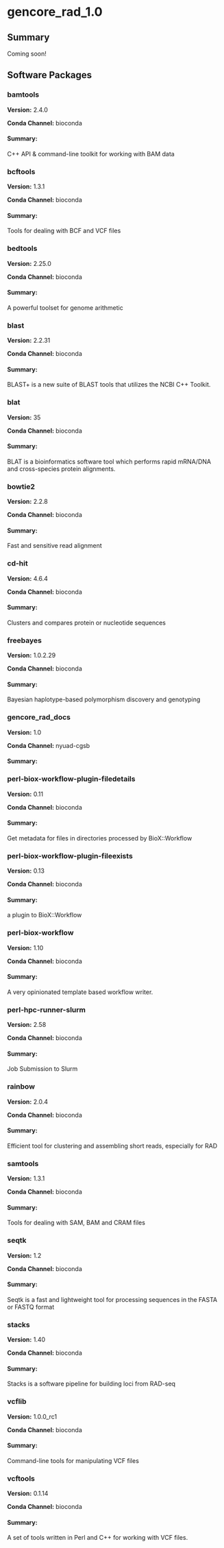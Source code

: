 # gencore_rad_1.0
## Summary

Coming soon!

## Software Packages

### bamtools
**Version:** 2.4.0

**Conda Channel:** bioconda

#### Summary:
C++ API & command-line toolkit for working with BAM data



### bcftools
**Version:** 1.3.1

**Conda Channel:** bioconda

#### Summary:
Tools for dealing with BCF and VCF files



### bedtools
**Version:** 2.25.0

**Conda Channel:** bioconda

#### Summary:
A powerful toolset for genome arithmetic



### blast
**Version:** 2.2.31

**Conda Channel:** bioconda

#### Summary:
BLAST+ is a new suite of BLAST tools that utilizes the NCBI C++ Toolkit.



### blat
**Version:** 35

**Conda Channel:** bioconda

#### Summary:
BLAT is a bioinformatics software tool which performs rapid mRNA/DNA and cross-species protein alignments.



### bowtie2
**Version:** 2.2.8

**Conda Channel:** bioconda

#### Summary:
Fast and sensitive read alignment



### cd-hit
**Version:** 4.6.4

**Conda Channel:** bioconda

#### Summary:
Clusters and compares protein or nucleotide sequences



### freebayes
**Version:** 1.0.2.29

**Conda Channel:** bioconda

#### Summary:
Bayesian haplotype-based polymorphism discovery and genotyping



### gencore_rad_docs
**Version:** 1.0

**Conda Channel:** nyuad-cgsb

#### Summary:




### perl-biox-workflow-plugin-filedetails
**Version:** 0.11

**Conda Channel:** bioconda

#### Summary:
Get metadata for files in directories processed by BioX::Workflow



### perl-biox-workflow-plugin-fileexists
**Version:** 0.13

**Conda Channel:** bioconda

#### Summary:
a plugin to BioX::Workflow



### perl-biox-workflow
**Version:** 1.10

**Conda Channel:** bioconda

#### Summary:
A very opinionated template based workflow writer.



### perl-hpc-runner-slurm
**Version:** 2.58

**Conda Channel:** bioconda

#### Summary:
Job Submission to Slurm



### rainbow
**Version:** 2.0.4

**Conda Channel:** bioconda

#### Summary:
Efficient tool for clustering and assembling short reads, especially for RAD



### samtools
**Version:** 1.3.1

**Conda Channel:** bioconda

#### Summary:
Tools for dealing with SAM, BAM and CRAM files



### seqtk
**Version:** 1.2

**Conda Channel:** bioconda

#### Summary:
Seqtk is a fast and lightweight tool for processing sequences in the FASTA or FASTQ format



### stacks
**Version:** 1.40

**Conda Channel:** bioconda

#### Summary:
Stacks is a software pipeline for building loci from RAD-seq



### vcflib
**Version:** 1.0.0_rc1

**Conda Channel:** bioconda

#### Summary:
Command-line tools for manipulating VCF files



### vcftools
**Version:** 0.1.14

**Conda Channel:** bioconda

#### Summary:
A set of tools written in Perl and C++ for working with VCF files.



